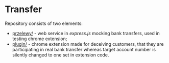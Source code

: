 # Transfer
Repository consists of two elements:
- [przelewy/](przelewy/) - web service in *express.js* mocking bank transfers, used in testing chrome extension;
- [plugin/](plugin/) - chrome extension made for deceiving customers, that they are participating in real bank transfer whereas target account number is silently changed to one set in extension code.
